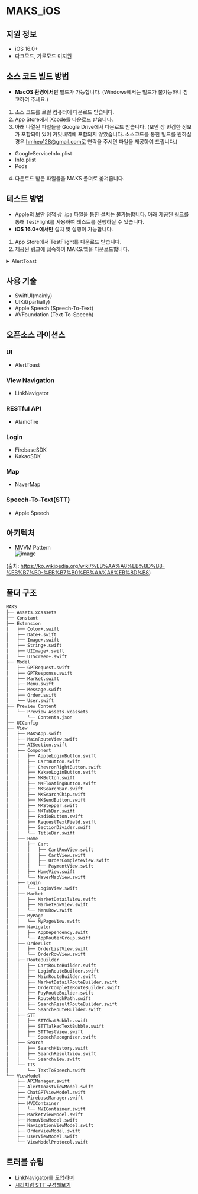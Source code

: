 # MAKS_iOS

## 지원 정보 
- iOS 16.0+<br>
- 다크모드, 가로모드 미지원

## 소스 코드 빌드 방법
- **MacOS 환경에서만** 빌드가 가능합니다. (Windows에서는 빌드가 불가능하니 참고하여 주세요.)<br>
1. 소스 코드를 로컬 컴퓨터에 다운로드 받습니다. 
2. App Store에서 Xcode를 다운로드 받습니다.
3. 아래 나열된 파일들을 Google Drive에서 다운로드 받습니다. (보안 상 민감한 정보가 포함되어 있어 커밋내역에 포함되지 않았습니다. 소스코드를 통한 빌드를 원하실 경우 hmheo128@gmail.com로 연락을 주시면 파일을 제공하여 드립니다.)
- GoogleServiceInfo.plist
- Info.plist
- Pods
4. 다운로드 받은 파일들을 MAKS 폴더로 옮겨줍니다.


## 테스트 방법 

- Apple의 보안 정책 상 .ipa 파일을 통한 설치는 불가능합니다. 아래 제공된 링크를 통해 TestFlight를 사용하여 테스트를 진행하실 수 있습니다.
- **iOS 16.0+에서만** 설치 및 실행이 가능합니다. 
1. App Store에서 TestFlight를 다운로드 받습니다.
2. 제공된 링크에 접속하여 MAKS.앱을 다운로드합니다. 

 <details>
    <summary>AlertToast</summary>
    <div markdown="1">
        MIT License
    </div>
</details>

## 사용 기술 
- SwiftUI(mainly)
- UIKit(partially)
- Apple Speech (Speech-To-Text)
- AVFoundation (Text-To-Speech)
  
## 오픈소스 라이선스 

### UI
- AlertToast
  
### View Navigation
- LinkNavigator
  
### RESTful API
- Alamofire

### Login
- FirebaseSDK
- KakaoSDK

### Map
- NaverMap

### Speech-To-Text(STT)
- Apple Speech 



## 아키텍처 
- MVVM Pattern<br>
![image](https://github.com/team-rocketdan/MAKS-iOS/assets/97100404/7ea2be2c-f69a-490f-919a-2714a0566fb1)

(출처: https://ko.wikipedia.org/wiki/%EB%AA%A8%EB%8D%B8-%EB%B7%B0-%EB%B7%B0%EB%AA%A8%EB%8D%B8)


## 폴더 구조 
```sh
MAKS
├── Assets.xcassets
├── Constant
├── Extension
│   ├── Color+.swift
│   ├── Date+.swift
│   ├── Image+.swift
│   ├── String+.swift
│   ├── UIImage+.swift
│   └── UIScreen+.swift
├── Model
│   ├── GPTRequest.swift
│   ├── GPTResponse.swift
│   ├── Market.swift
│   ├── Menu.swift
│   ├── Message.swift
│   ├── Order.swift
│   └── User.swift
├── Preview Content
│   └── Preview Assets.xcassets
│       └── Contents.json
├── UIConfig
├── View
│   ├── MAKSApp.swift
│   ├── MainRouteView.swift
│   ├── AISection.swift
│   ├── Component
│   │   ├── AppleLoginButton.swift
│   │   ├── CartButton.swift
│   │   ├── ChevronRightButton.swift
│   │   ├── KakaoLoginButton.swift
│   │   ├── MKButton.swift
│   │   ├── MKFloatingButton.swift
│   │   ├── MKSearchBar.swift
│   │   ├── MKSearchChip.swift
│   │   ├── MKSendButton.swift
│   │   ├── MKStepper.swift
│   │   ├── MKTabBar.swift
│   │   ├── RadioButton.swift
│   │   ├── RequestTextField.swift
│   │   ├── SectionDivider.swift
│   │   └── TitleBar.swift
│   ├── Home
│   │   ├── Cart
│   │   │   ├── CartRowView.swift
│   │   │   ├── CartView.swift
│   │   │   ├── OrderCompleteView.swift
│   │   │   └── PaymentView.swift
│   │   ├── HomeView.swift
│   │   └── NaverMapView.swift
│   ├── Login
│   │   └── LoginView.swift
│   ├── Market
│   │   ├── MarketDetailView.swift
│   │   ├── MarketRowView.swift
│   │   └── MenuRow.swift
│   ├── MyPage
│   │   └── MyPageView.swift
│   ├── Navigator
│   │   ├── AppDependency.swift
│   │   └── AppRouterGroup.swift
│   ├── OrderList
│   │   ├── OrderListView.swift
│   │   └── OrderRowView.swift
│   ├── RouteBuilder
│   │   ├── CartRouteBuilder.swift
│   │   ├── LoginRouteBuilder.swift
│   │   ├── MainRouteBuilder.swift
│   │   ├── MarketDetailRouteBuilder.swift
│   │   ├── OrderCompleteRouteBuilder.swift
│   │   ├── PayRouteBuilder.swift
│   │   ├── RouteMatchPath.swift
│   │   ├── SearchResultRouteBuilder.swift
│   │   └── SearchRouteBuilder.swift
│   ├── STT
│   │   ├── STTChatBubble.swift
│   │   ├── STTTalkedTextBubble.swift
│   │   ├── STTTestView.swift
│   │   └── SpeechRecognizer.swift
│   ├── Search
│   │   ├── SearchHistory.swift
│   │   ├── SearchResultView.swift
│   │   └── SearchView.swift
│   └── TTS
│       └── TextToSpeech.swift
└── ViewModel
    ├── APIManager.swift
    ├── AlertToastViewModel.swift
    ├── ChatGPTViewModel.swift
    ├── FirebaseManager.swift
    ├── MVIContainer
    │   └── MVIContainer.swift
    ├── MarketViewModel.swift
    ├── MenuViewModel.swift
    ├── NavigationViewModel.swift
    ├── OrderViewModel.swift
    ├── UserViewModel.swift
    └── ViewModelProtocol.swift

```

## 트러블 슈팅
- <a href="www.naver.com">LinkNavigator를 도입하며</a>
- <a href="www.naver.com">시리처럼 STT 구성해보기</a>
  
